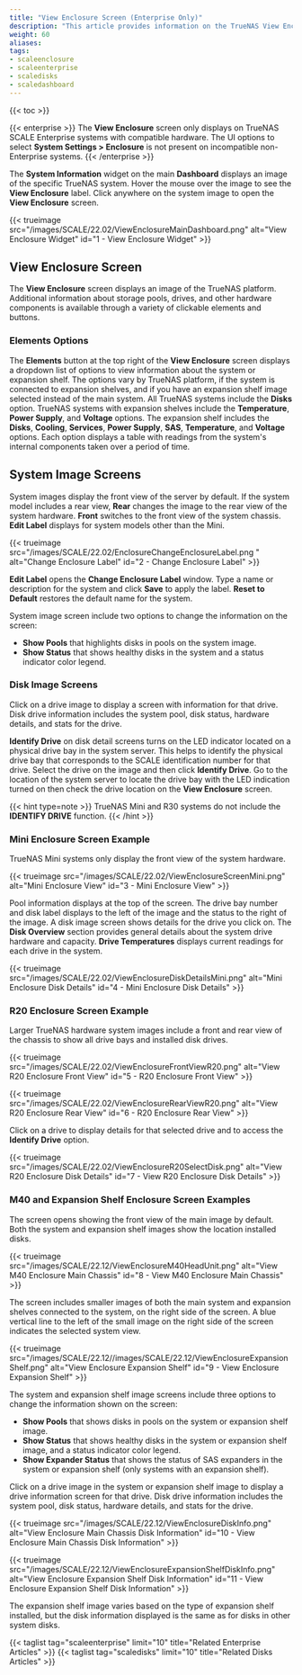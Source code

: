 ```yaml
---
title: "View Enclosure Screen (Enterprise Only)"
description: "This article provides information on the TrueNAS View Enclosure screen available only on compatible SCALE Enterprise systems, and the information you can find there."
weight: 60
aliases:
tags:
- scaleenclosure
- scaleenterprise
- scaledisks
- scaledashboard
---
```


{{< toc >}}

{{< enterprise >}}
The **View Enclosure** screen only displays on TrueNAS SCALE Enterprise systems with compatible hardware.
The UI options to select **System Settings > Enclosure** is not present on incompatible non-Enterprise systems.
{{< /enterprise >}}

The **System Information** widget on the main **Dashboard** displays an image of the specific TrueNAS system. Hover the mouse over the image to see the **View Enclosure** label.
Click anywhere on the system image to open the **View Enclosure** screen.

{{< trueimage src="/images/SCALE/22.02/ViewEnclosureMainDashboard.png" alt="View Enclosure Widget" id="1 - View Enclosure Widget" >}}

## View Enclosure Screen
The **View Enclosure** screen displays an image of the TrueNAS platform.
Additional information about storage pools, drives, and other hardware components is available through a variety of clickable elements and buttons.

### Elements Options

The **Elements** button at the top right of the **View Enclosure** screen displays a dropdown list of options to view information about the system or expansion shelf. 
The options vary by TrueNAS platform, if the system is connected to expansion shelves, and if you have an expansion shelf image selected instead of the main system. 
All TrueNAS systems include the **Disks** option. TrueNAS systems with expansion shelves include the **Temperature**, **Power Supply**, and **Voltage** options. 
The expansion shelf  includes the **Disks**, **Cooling**, **Services**, **Power Supply**, **SAS**, **Temperature**, and **Voltage** options. 
Each option displays a table with readings from the system's internal components taken over a period of time.

## System Image Screens
System images display the front view of the server by default. 
If the system model includes a rear view, **Rear** changes the image to the rear view of the system hardware. 
**Front** switches to the front view of the system chassis. 
**Edit Label** displays for system models other than the Mini. 

{{< trueimage src="/images/SCALE/22.02/EnclosureChangeEnclosureLabel.png " alt="Change Enclosure Label" id="2 - Change Enclosure Label" >}}

**Edit Label** opens the **Change Enclosure Label** window. 
Type a name or description for the system and click **Save** to apply the label. 
**Reset to Default** restores the default name for the system.

System image screen include two options to change the information on the screen: 
* **Show Pools** that highlights disks in pools on the system image.
* **Show Status** that shows healthy disks in the system and a status indicator color legend.

### Disk Image Screens
Click on a drive image to display a screen with information for that drive. Disk drive information includes the system pool, disk status, hardware details, and stats for the drive.

**Identify Drive** on disk detail screens turns on the LED indicator located on a physical drive bay in the system server. 
This helps to identify the physical drive bay that corresponds to the SCALE identification number for that drive. 
Select the drive on the image and then click **Identify Drive**. Go to the location of the system server to locate the drive bay with the LED indication turned on then check the drive location on the **View Enclosure** screen.

{{< hint type=note >}}
TrueNAS Mini and R30 systems do not include the **IDENTIFY DRIVE** function. 
{{< /hint >}}

### Mini Enclosure Screen Example
TrueNAS Mini systems only display the front view of the system hardware.

{{< trueimage src="/images/SCALE/22.02/ViewEnclosureScreenMini.png" alt="Mini Enclosure View" id="3 - Mini Enclosure View" >}}

Pool information displays at the top of the screen. 
The drive bay number and disk label displays to the left of the image and the status to the right of the image. 
A disk image screen shows details for the drive you click on. 
The **Disk Overview** section provides general details about the system drive hardware and capacity. 
**Drive Temperatures** displays current readings for each drive in the system.

{{< trueimage src="/images/SCALE/22.02/ViewEnclosureDiskDetailsMini.png" alt="Mini Enclosure Disk Details" id="4 - Mini Enclosure Disk Details" >}}

### R20 Enclosure Screen Example
Larger TrueNAS hardware system images include a front and rear view of the chassis to show all drive bays and installed disk drives.

{{< trueimage src="/images/SCALE/22.02/ViewEnclosureFrontViewR20.png" alt="View R20 Enclosure Front View" id="5 - R20 Enclosure Front View" >}}

{{< trueimage src="/images/SCALE/22.02/ViewEnclosureRearViewR20.png" alt="View R20 Enclosure Rear View" id="6 - R20 Enclosure Rear View" >}}

Click on a drive to display details for that selected drive and to access the **Identify Drive** option.

{{< trueimage src="/images/SCALE/22.02/ViewEnclosureR20SelectDisk.png" alt="View R20 Enclosure Disk Details" id="7 - View R20 Enclosure Disk Details" >}}

### M40 and Expansion Shelf Enclosure Screen Examples
The screen opens showing the front view of the main image by default. Both the system and expansion shelf images show the location installed disks. 

{{< trueimage src="/images/SCALE/22.12/ViewEnclosureM40HeadUnit.png" alt="View M40 Enclosure Main Chassis" id="8 - View M40 Enclosure Main Chassis" >}}

The screen includes smaller images of both the main system and expansion shelves connected to the system, on the right side of the screen. A blue vertical line to the left of the small image on the right side of the screen indicates the selected system view.

{{< trueimage src="/images/SCALE/22.12//images/SCALE/22.12/ViewEnclosureExpansionShelf.png" alt="View Enclosure Expansion Shelf" id="9 - View Enclosure Expansion Shelf" >}}

The system and expansion shelf image screens include three options to change the information shown on the screen: 
* **Show Pools** that shows disks in pools on the system or expansion shelf image.
* **Show Status** that shows healthy disks in the system or expansion shelf image, and a status indicator color legend.
* **Show Expander Status** that shows the status of SAS expanders in the system or expansion shelf (only systems with an expansion shelf).

Click on a drive image in the system or expansion shelf image to display a drive information screen for that drive. Disk drive information includes the system pool, disk status, hardware details, and stats for the drive.

{{< trueimage src="/images/SCALE/22.12/ViewEnclosureDiskInfo.png" alt="View Enclosure Main Chassis Disk Information" id="10 - View Enclosure Main Chassis Disk Information" >}}

{{< trueimage src="/images/SCALE/22.12/ViewEnclosureExpansionShelfDiskInfo.png" alt="View Enclosure Expansion Shelf Disk Information" id="11 - View Enclosure Expansion Shelf Disk Information" >}}

The expansion shelf image varies based on the type of expansion shelf installed, but the disk information displayed is the same as for disks in other system disks.

{{< taglist tag="scaleenterprise" limit="10" title="Related Enterprise Articles" >}}
{{< taglist tag="scaledisks" limit="10" title="Related Disks Articles" >}}


